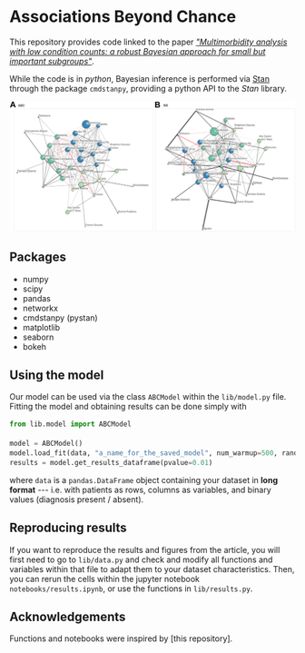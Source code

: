 # Associations Beyond Chance

This repository provides code linked to the paper [*"Multimorbidity analysis with low condition counts: a robust Bayesian approach for small but important subgroups"*](https://authors.elsevier.com/sd/article/S2352396424001166).

While the code is in *python*, Bayesian inference is performed via [Stan](http://mc-stan.org) through the package `cmdstanpy`, providing a python API to the *Stan* library.

![](1-s2.0-S2352396424001166-gr4_lrg.jpg)


## Packages

- numpy
- scipy
- pandas
- networkx
- cmdstanpy (pystan)
- matplotlib
- seaborn
- bokeh


## Using the model

Our model can be used via the class `ABCModel` within the `lib/model.py` file. Fitting the model and obtaining results can be done simply with

```python
from lib.model import ABCModel

model = ABCModel()
model.load_fit(data, "a_name_for_the_saved_model", num_warmup=500, random_seed=1)
results = model.get_results_dataframe(pvalue=0.01)
```

where `data` is a `pandas.DataFrame` object containing your dataset in **long format** --- i.e. with patients as rows, columns as variables, and binary values (diagnosis present / absent).


## Reproducing results

If you want to reproduce the results and figures from the article, you will first need to go to `lib/data.py` and check and modify all functions and variables within that file to adapt them to your dataset characteristics.
Then, you can rerun the cells within the jupyter notebook `notebooks/results.ipynb`, or use the functions in `lib/results.py`.


## Acknowledgements

Functions and notebooks were inspired by [this repository].
